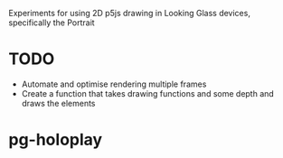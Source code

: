 Experiments for using 2D p5js drawing in Looking Glass devices, specifically the Portrait

# TODO

- Automate and optimise rendering multiple frames
- Create a function that takes drawing functions and some depth and draws the elements
# pg-holoplay

